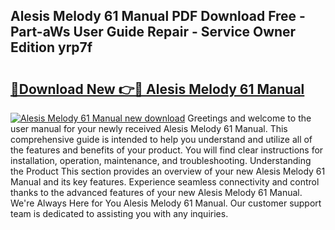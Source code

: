 ## Alesis Melody 61 Manual PDF Download Free - Part-aWs User Guide Repair - Service Owner Edition yrp7f

# <h2><a href="http://bc35462.oget.top/?id=Alesis+Melody+61+Manual">🔗Download New 👉🔴 Alesis Melody 61 Manual</a></h2>

[![Alesis Melody 61 Manual new download](https://i.imgur.com/5g1atiW.png)](http://bc35462.oget.top/?id=Alesis+Melody+61+Manual)
Greetings and welcome to the user manual for your newly received Alesis Melody 61 Manual. This comprehensive guide is intended to help you understand and utilize all of the features and benefits of your product. You will find clear instructions for installation, operation, maintenance, and troubleshooting. Understanding the Product This section provides an overview of your new Alesis Melody 61 Manual and its key features. Experience seamless connectivity and control thanks to the advanced features of your new Alesis Melody 61 Manual. We're Always Here for You Alesis Melody 61 Manual. Our customer support team is dedicated to assisting you with any inquiries.
